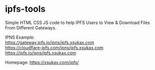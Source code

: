 # ipfs-tools
Simple HTML CSS JS code to help IPFS Users to View &amp; Download Files From Different Gateways.

IPNS Example:<br />
https://gateway.ipfs.io/ipns/ipfs.xsukax.com<br />
https://cloudflare-ipfs.com/ipns/ipfs.xsukax.com<br />
https://ipfs.io/ipns/ipfs.xsukax.com

Homepage: https://xsukax.com/ipfs/
